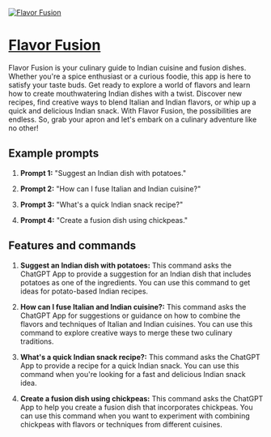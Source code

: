 [![Flavor Fusion](https://files.oaiusercontent.com/file-igqCnErmnLL4wDW4YHOGEprZ?se=2123-10-18T15%3A48%3A48Z&sp=r&sv=2021-08-06&sr=b&rscc=max-age%3D31536000%2C%20immutable&rscd=attachment%3B%20filename%3D01c5db5f-2d30-4f9b-85c2-d414b9ba316f.png&sig=GJ1ALDLFOD%2BBiA2lvaH12%2BahDgUub9uTeAkhE1VMCbA%3D)](https://chat.openai.com/g/g-FzusSJ7Dq-flavor-fusion)

# [Flavor Fusion](https://chat.openai.com/g/g-FzusSJ7Dq-flavor-fusion)

Flavor Fusion is your culinary guide to Indian cuisine and fusion dishes. Whether you're a spice enthusiast or a curious foodie, this app is here to satisfy your taste buds. Get ready to explore a world of flavors and learn how to create mouthwatering Indian dishes with a twist. Discover new recipes, find creative ways to blend Italian and Indian flavors, or whip up a quick and delicious Indian snack. With Flavor Fusion, the possibilities are endless. So, grab your apron and let's embark on a culinary adventure like no other!

## Example prompts

1. **Prompt 1:** "Suggest an Indian dish with potatoes."

2. **Prompt 2:** "How can I fuse Italian and Indian cuisine?"

3. **Prompt 3:** "What's a quick Indian snack recipe?"

4. **Prompt 4:** "Create a fusion dish using chickpeas."

## Features and commands

1. **Suggest an Indian dish with potatoes:** This command asks the ChatGPT App to provide a suggestion for an Indian dish that includes potatoes as one of the ingredients. You can use this command to get ideas for potato-based Indian recipes.

2. **How can I fuse Italian and Indian cuisine?:** This command asks the ChatGPT App for suggestions or guidance on how to combine the flavors and techniques of Italian and Indian cuisines. You can use this command to explore creative ways to merge these two culinary traditions.

3. **What's a quick Indian snack recipe?:** This command asks the ChatGPT App to provide a recipe for a quick Indian snack. You can use this command when you're looking for a fast and delicious Indian snack idea.

4. **Create a fusion dish using chickpeas:** This command asks the ChatGPT App to help you create a fusion dish that incorporates chickpeas. You can use this command when you want to experiment with combining chickpeas with flavors or techniques from different cuisines.